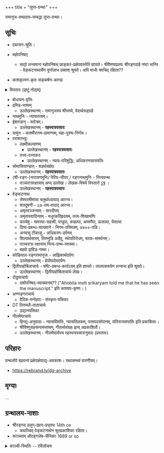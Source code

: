 +++
title = "लुप्त-ग्रन्थाः"
+++

रामानुज-सम्प्रदाय-सम्बद्धा लुप्त-ग्रन्थाः। 

## सूचिः
- एकायन-श्रुतिः। 
- महोपनिषत् 
  - सद्यो लभ्यमाना महोपनिषच् छाङ्कर-प्रक्षेपग्रस्तेति ज्ञायते। श्रीवैष्णवप्रतयः श्रीरङ्गदाहे नष्टा भान्ति - वेङ्कटनाथार्येण पूर्णालाभ उक्तश् श्रूयते। अपि माध्वैः क्वचिद् रक्षिता??

- काशकृत्स्न-कृतः सङ्कर्षण-काण्डः

<details><summary>विस्तारः (द्रष्टुं नोद्यम्)</summary>

Sutras of sankarsha kanda which were cited by Vedanta Desika are from Kashakrtsnas daivi mimamsa only. Madhvacharya also quoted from it.  
Though our swami cites one more sutra iirc. 

Mahabhashyam says that kashakrtsna wrote a separate 20 chapter mimamsa shastra. 

Currently available sankarsha kanda was written by Jaimini and has indeed been quoted by Sri Bhashyakarar as well in his Sri Bhashya. 

But since Kashakrtsnas daivi mimamsa supposedly has sa vishnur aha hi and tam brahmetyacakshate as the last two sutras, Kashakrtsna is quoted with due respect by Swami Desikan.
</details>



- बोधायन-वृत्तिः
- द्रमिड-भाष्यम्
  - उल्लेखस्थानम् - रामानुजस्य श्रीभाष्ये, वेदार्थसङ्ग्रहे
- नाथमुनिः - न्यायतत्त्वम्।
- ईशाण्डान् - स्तोत्रम्। 
  - उल्लेखस्थानम् - **रहस्यत्रयसारः**
- यामुनः - काश्मीरागम-प्रामाण्यम्, महा-पुरुष-निर्णयः। 
- पराशरभट्टः 
  - लक्ष्मीकल्याणम्
    - उल्लेखस्थानम् - **रहस्यत्रयसारः**
  - तत्त्व-रत्नाकरः
    - उल्लेखस्थानम् - न्याय-परिशुद्धिः, अधिकरणसारावलिः
- सोमासियाण्डाऩ् - षडर्थसंक्षेपः
  - उल्लेखस्थानम् - **रहस्यत्रयसारः**
- (श्री-रङ्ग-)नारायणमुनिः/ पॆरिय-जीयर् ‌/ रङ्गनाथमुनिः - नित्यग्रन्थः 
  - पाञ्चरात्ररक्षायाम् अप्य् उल्लेखः। लेखक-विषये विस्तारो [ऽत्र](/notes/sapiens/branches/Aryan/satem/indo-iranian/indo-aryan/jAti-varNa-practice/v1/persons/sage-bloodlines/ajJNAta-gotrAH/periya-jIyar_ranga-nArAyaNa-muniH) । 
  - उल्लेखस्थानम् - **रहस्यत्रयसारः**
- वेङ्कटनाथः 
  - सेश्वरमीमांसा चतुर्थाध्यायाद् आरभ्य। 
  - शतदूषणी - ६७-तम-वादाद् आरभ्य।
  - अमृतरञ्जन्याम् - सारदीपम्
  - अमृतास्वादिन्याम् - मधुरकविहृदयम्, तत्त्व-शिखामणिः
  - काव्येषु - समस्या-सहस्री, पण्डुपा, कऴल्पा, अम्मणैपा, ऊसल्पा, यॆसल्पा
  - दिव्य-प्रबन्ध-व्याख्याने - निगम-परिमलम्, ७४००-पडि। 
  - अन्यासु टीकासु - अधिकरण-दर्पणम्
  - शिल्पार्थसारम्, तिरुमुडि अडैवु, स्थॆयविरॊधम्, चरक-समर्थनम्। 
  - पाञ्चरात्र-रक्षायाम् नित्य-ग्रन्थ-व्याख्या। 
  - बहवो द्राविड-गाथाः। 
- कोऴियाल-रङ्गरामानुजः - आह्निकार्थदर्पणः
  - उल्लेखस्थानम् - हेयोपादेयदर्पणः
- द्वितीयाहोबिलाचार्यः - षष्टि-प्रबन्ध-कर्ताऽयम् इति ज्ञायते। तालपत्त्ररूपेण लभ्यन्त इति श्रूयते।
  - उल्लेखस्थानम् - द्वितीयाहोबिलाचार्य-लेखः। 
- दॊड्डयाचार्यः 
  - दशोपनिषद्-व्याख्यानम्?? ("Ahobila mutt srikaryam told me that he has seen the manuscript." इति काश्यप-कृष्णः। )
- अण्णङ्गराचार्यः
  - वैदिक-मनोहरा - संस्कृत-पत्त्रिकाः
- DT तिरुमलै-ताताचार्यः 
  - उद्यानपत्त्रिका
- नीलमेघाचार्यः 
  - हिन्द्य्-अनुवादाः - न्यासविंशतिः, न्यासतिलकम्, परमपदसोपानम्, यतिराजसप्ततिः इति प्रकाशिताः। 
  - श्रीविष्णुसहस्रनामभाष्यम्, गीतार्थसंग्रहः इत्य् अप्रकाशितौ। 
  - उल्लेखस्थानम् - नीलमेघार्यस्य रहस्यत्रयसारानुवादः (प्रस्तावः)


## परिहारः
ग्रन्थलोपे खलानां प्रक्षेपाक्षेपाद्य्-अवकाशः। यथासम्भवं वारणीयम्। 

- https://rebrand.ly/dg-archive

## मृग्याः
…


## ग्रन्थालय-नाशाः
- श्रीरङ्गय् उलुग्-ख़ान्-प्रभृतयः 14th ce
  - कथञ्चिद् वेङ्कटनाथेन श्रुतप्रकाशिका रक्षिता। 
- काञ्च्याम् औरङ्गज़ेब-सैनिकाः 1689 or so

<details><summary>काञ्ची-स्थितिः -- रविलोचनः</summary>

> In fact kanchi was in great distress back then.. varadar was taken to udayarpalayam. 15th Jeeyar of Ahobilam mutt is claimed to have attained paramapadam at kanchi in 1690s but his brindavanam is not found there. My suspicion is that he might have been killed in some fighting. 
>
> Uttaradhi matha chronicles record that temple officials were tortured for money and valuables. It was not a good time for SVs back then. Persons named ramanuja, ramachandra etc were specifically targeted as per uttaradhi matha chronicle of satyaabhinava tirthas time. UM guys say that this ramanuja and ramachandra were the  tatacharyas of that time.  
</details>
